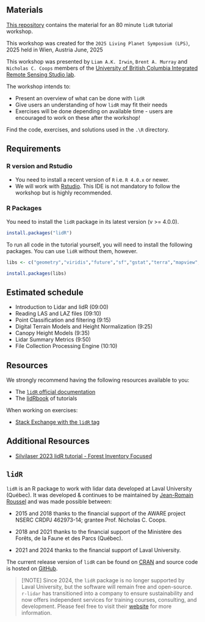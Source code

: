 ## Materials

[This repository](https://github.com/liamirwin/LPS_lidRtutorial) contains the material for an 80 minute `lidR` tutorial workshop.

This workshop was created for the `2025 Living Planet Symposium (LPS)`, 2025 held in Wien, Austria June, 2025

This workshop was presented by `Liam A.K. Irwin`, `Brent A. Murray` and `Nicholas C. Coops` members of the [University of British Columbia Integrated Remote Sensing Studio lab](https://irsslab.forestry.ubc.ca/).

The workshop intends to:

-   Present an overview of what can be done with `lidR`
-   Give users an understanding of how `lidR` may fit their needs
-   Exercises will be done depending on available time - users are encouraged to work on these after the workshop!

Find the code, exercises, and solutions used in the `.\R` directory.

## Requirements

### R version and Rstudio

-   You need to install a recent version of `R` i.e. `R 4.0.x` or newer.
-   We will work with [Rstudio](https://www.rstudio.com/). This IDE is not mandatory to follow the workshop but is highly recommended.

### R Packages

You need to install the `lidR` package in its latest version (v \>= 4.0.0).

``` r
install.packages("lidR")
```

To run all code in the tutorial yourself, you will need to install the following packages. You can use `lidR` without them, however.

``` r
libs <- c("geometry","viridis","future","sf","gstat","terra","mapview","mapedit","concaveman","microbenchmark")

install.packages(libs)
```

## Estimated schedule

-   Introduction to Lidar and lidR (09:00)
-   Reading LAS and LAZ files (09:10)
-   Point Classification and filtering (9:15)
-   Digital Terrain Models and Height Normalization (9:25)
-   Canopy Height Models (9:35)
-   Lidar Summary Metrics (9:50)
-   File Collection Processing Engine (10:10)

## Resources

We strongly recommend having the following resources available to you:

-   The [`lidR` official documentation](https://cran.r-project.org/web/packages/lidR/lidR.pdf)
-   The [lidRbook](https://r-lidar.github.io/lidRbook/) of tutorials

When working on exercises:

-   [Stack Exchange with the `lidR` tag](https://gis.stackexchange.com/questions/tagged/lidr)

## Additional Resources

-   [Silvilaser 2023 lidR tutorial - Forest Inventory Focused](https://tgoodbody.github.io/lidRtutorial/)

## `lidR`

`lidR` is an R package to work with lidar data developed at Laval University (Québec). It was developed & continues to be maintained by [Jean-Romain Roussel](https://github.com/Jean-Romain) and was made possible between:

-   2015 and 2018 thanks to the financial support of the AWARE project NSERC CRDPJ 462973-14; grantee Prof. Nicholas C. Coops.

-   2018 and 2021 thanks to the financial support of the Ministère des Forêts, de la Faune et des Parcs (Québec).

-   2021 and 2024 thanks to the financial support of Laval University.

The current release version of `lidR` can be found on [CRAN](https://cran.r-project.org/web/packages/lidR/) and source code is hosted on [GitHub](https://github.com/r-lidar/lidR).

> \[!NOTE\] Since 2024, the `lidR` package is no longer supported by Laval University, but the software will remain free and open-source. `r-lidar` has transitioned into a company to ensure sustainability and now offers independent services for training courses, consulting, and development. Please feel free to visit their [website](https://www.r-lidar.com/) for more information.
